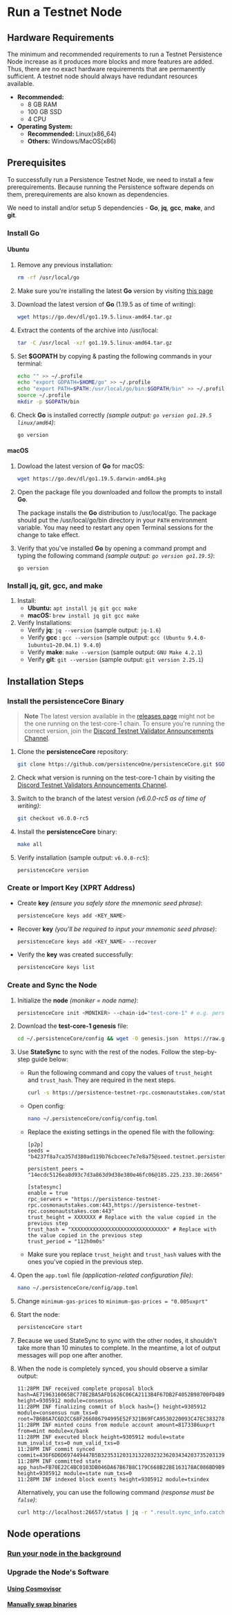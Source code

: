 # Run a Testnet Node

## Hardware Requirements

The minimum and recommended requirements to run a Testnet Persistence Node increase as it produces more blocks and more features are added. Thus, there are no exact hardware requirements that are permanently sufficient. A testnet node should always have redundant resources available.

* **Recommended:**
  * 8 GB RAM
  * 100 GB SSD
  * 4 CPU
* **Operating System:**
  * **Recommended:** Linux(x86\_64)
  * **Others:** Windows/MacOS(x86)

## Prerequisites

To successfully run a Persistence Testnet Node, we need to install a few prerequirements. Because running the Persistence software depends on them, prerequirements are also known as dependencies.

We need to install and/or setup 5 dependencies - **Go**, **jq**, **gcc**, **make**, and **git**.

### Install Go

#### Ubuntu

1.  Remove any previous installation:

    ```bash
    rm -rf /usr/local/go
    ```
2. Make sure you're installing the latest **Go** version by visiting [this page](https://go.dev/doc/install)
3.  Download the latest version of **Go** (1.19.5 as of time of writing):

    ```bash
    wget https://go.dev/dl/go1.19.5.linux-amd64.tar.gz
    ```
4.  Extract the contents of the archive into /usr/local:

    ```bash
    tar -C /usr/local -xzf go1.19.5.linux-amd64.tar.gz
    ```
5.  Set **$GOPATH** by copying & pasting the following commands in your terminal:

    ```bash
    echo "" >> ~/.profile
    echo "export GOPATH=$HOME/go" >> ~/.profile
    echo "export PATH=$PATH:/usr/local/go/bin:$GOPATH/bin" >> ~/.profile	
    source ~/.profile
    mkdir -p $GOPATH/bin
    ```
6.  Check **Go** is installed correctly _(sample output: `go version go1.19.5 linux/amd64`)_:

    ```bash
    go version
    ```

#### macOS

1.  Dowload the latest version of **Go** for macOS:

    ```bash
    wget https://go.dev/dl/go1.19.5.darwin-amd64.pkg
    ```
2.  Open the package file you downloaded and follow the prompts to install **Go**.

    The package installs the **Go** distribution to /usr/local/go. The package should put the /usr/local/go/bin directory in your `PATH` environment variable. You may need to restart any open Terminal sessions for the change to take effect.
3.  Verify that you've installed **Go** by opening a command prompt and typing the following command _(sample output: `go version go1.19.5`)_:

    ```
    go version
    ```

### Install jq, git, gcc, and make

1. Install:
   * **Ubuntu:** `apt install jq git gcc make`
   * **macOS:** `brew install jq git gcc make`
2. Verify Installations:
   * Verify **jq**: `jq --version` (sample output: `jq-1.6`)
   * Verify **gcc** : `gcc --version` (sample output: `gcc (Ubuntu 9.4.0-1ubuntu1~20.04.1) 9.4.0`)
   * Verify **make**: `make --version` (sample output: `GNU Make 4.2.1`)
   * Verify **git**: `git --version` (sample output: `git version 2.25.1`)

## Installation Steps

### Install the persistenceCore Binary

> **Note** The latest version available in the [releases page](https://github.com/persistenceOne/persistenceCore/releases) might not be the one running on the test-core-1 chain. To ensure you're running the correct version, join the [Discord Testnet Validator Announcements Channel](https://discord.com/channels/796174129077813248/1042042319987294229).

1.  Clone the **persistenceCore** repository:

    ```bash
    git clone https://github.com/persistenceOne/persistenceCore.git $GOPATH/source/persistenceCore && cd $GOPATH/source/persistenceCore
    ```
2. Check what version is running on the test-core-1 chain by visiting the [Discord Testnet Validators Announcements Channel](https://discord.com/channels/796174129077813248/1042042319987294229).
3.  Switch to the branch of the latest version _(v6.0.0-rc5 as of time of writing)_:

    ```bash
    git checkout v6.0.0-rc5
    ```
4.  Install the **persistenceCore** binary:

    ```bash
    make all
    ```
5.  Verify installation (sample output: `v6.0.0-rc5`):

    ```bash
    persistenceCore version
    ```

### Create or Import Key (XPRT Address)

*   Create **key** _(ensure you safely store the mnemonic seed phrase)_:

    ```bash
    persistenceCore keys add <KEY_NAME>
    ```
*   Recover **key** _(you'll be required to input your mnemonic seed phrase)_:

    ```bash
    persistenceCore keys add <KEY_NAME> --recover
    ```
*   Verify the **key** was created successfully:

    ```bash
    persistenceCore keys list
    ```

### Create and Sync the Node

1.  Initialize the **node** _(moniker = node name)_:

    ```bash
    persistenceCore init <MONIKER> --chain-id="test-core-1" # e.g. persistenceCore init "Persistence Node" --chain-id="test-core-1"
    ```
2.  Download the **test-core-1 genesis** file:

    ```bash
    cd ~/.persistenceCore/config && wget -O genesis.json  https://raw.githubusercontent.com/persistenceOne/networks/master/test-core-1/final_genesis.json
    ```
3. Use **StateSync** to sync with the rest of the nodes. Follow the step-by-step guide below:
   *   Run the following command and copy the values of `trust_height` and `trust_hash`. They are required in the next steps.

       ```bash
       curl -s https://persistence-testnet-rpc.cosmonautstakes.com/status | jq '.result .sync_info | {trust_height: .latest_block_height, trust_hash: .latest_block_hash} | values'
       ```
   *   Open config:

       ```bash
       nano ~/.persistenceCore/config/config.toml
       ```
   *   Replace the existing settings in the opened file with the following:

       ```
       [p2p]
       seeds = "b4237f8a7ca357d380ad119b76cbceec7e7e8a75@seed.testnet.persistence.one:26656"

       persistent_peers = "14ecdc5126ea8d93c7d3a863d9d38e380e46fc06@185.225.233.30:26656"

       [statesync]
       enable = true
       rpc_servers = "https://persistence-testnet-rpc.cosmonautstakes.com:443,https://persistence-testnet-rpc.cosmonautstakes.com:443"
       trust_height = XXXXXXX # Replace with the value copied in the previous step
       trust_hash = "XXXXXXXXXXXXXXXXXXXXXXXXXXXXXXX" # Replace with the value copied in the previous step
       trust_period = "112h0m0s"
       ```
   * Make sure you replace `trust_height` and `trust_hash` values with the ones you've copied in the previous step.
4.  Open the `app.toml` file _(application-related configuration file)_:

    ```bash
    nano ~/.persistenceCore/config/app.toml
    ```
5. Change `minimum-gas-prices` to `minimum-gas-prices = "0.005uxprt"`
6.  Start the node:

    ```bash
    persistenceCore start
    ```
7. Because we used StateSync to sync with the other nodes, it shouldn't take more than 10 minutes to complete. In the meantime, a lot of output messages will pop one after another.
8.  When the node is completely synced, you should observe a similar output:

    ```
    11:28PM INF received complete proposal block hash=AE7196316065BC778E2BA5AFD1626C06CA2113B4F67DB2F4052B98700FD4B982 height=9305912 module=consensus
    11:28PM INF finalizing commit of block hash={} height=9305912 module=consensus num_txs=0 root=7B6B6A7C6D2CC68F266086794995E52F321B69FCA9530220093C47EC383278D0
    11:28PM INF minted coins from module account amount=8173386uxprt from=mint module=x/bank
    11:28PM INF executed block height=9305912 module=state num_invalid_txs=0 num_valid_txs=0
    11:28PM INF commit synced commit=436F6D6D697449447B5B3235312031313220323236203434203735203139322031362036312031373620373020323138203130332031383220313233203134302032332031353620313032203133392033342031393020323220343920313230203137322038203130372032313720313835203135322038332036345D3A3844464633387D
    11:28PM INF committed state app_hash=FB70E22C4BC0103DB046DA67B67B8C179C668B22BE163178AC086BD9B9985340 height=9305912 module=state num_txs=0
    11:28PM INF indexed block exents height=9305912 module=txindex
    ```

    Alternatively, you can use the following command _(response must be `false`)_:

    ```bash
    curl http://localhost:26657/status | jq -r ".result.sync_info.catching_up"
    ```

##

## Node operations

### [Run your node in the background](node-operations/run-in-the-background.md)

### Upgrade the Node's Software

#### [Using Cosmovisor](node-operations/cosmovisor-upgrades.md)

#### [Manually swap binaries](node-operations/manual-upgrades.md)
